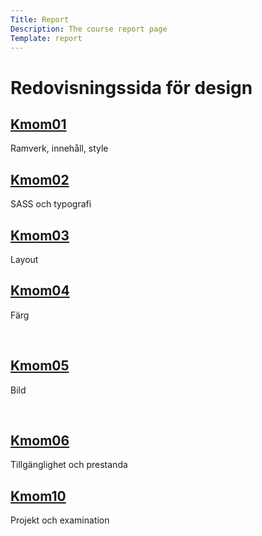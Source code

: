```yaml
---
Title: Report
Description: The course report page
Template: report
---
```


Redovisningssida för design
==================


<div class="kmom-box">
<a href="report/kmom01" aria-label="kmom 01"><h2>Kmom01</h2></a>
    <p>Ramverk, innehåll, style</p>
    <a href="report/kmom01" aria-label="kmom 01"><i class="fas fa-arrow-right"></i></a>
</div>

<div class="kmom-box">
<a href="report/kmom02" aria-label="kmom 02"><h2>Kmom02</h2></a>
    <p>SASS och typografi</p>
    <a href="report/kmom02" aria-label="kmom 02"><i class="fas fa-arrow-right"></i></a>
</div>

<div class="kmom-box">
<a href="report/kmom03" aria-label="kmom 03"><h2>Kmom03</h2></a>
    <p>Layout</p>
    <a href="report/kmom03" aria-label="kmom 03"><i class="fas fa-arrow-right"></i></a>
</div>

<div class="kmom-box">
<a href="report/kmom04" aria-label="kmom 04"><h2>Kmom04</h2></a>
    <p>Färg</p>
    <br>
    <a href="report/kmom04" aria-label="kmom 04"><i class="fas fa-arrow-right"></i></a>
</div>

<div class="kmom-box">
  <a href="report/kmom05" aria-label="kmom 05"><h2>Kmom05</h2></a>
    <p>Bild</p>
    <br>
    <a href="report/kmom05" aria-label="kmom 05"><i class="fas fa-arrow-right"></i></a>
</div>

<div class="kmom-box">
<a href="report/kmom06" aria-label="kmom 06"><h2>Kmom06</h2></a>
    <p>Tillgänglighet och prestanda</p>
    <a href="report/kmom06" aria-label="kmom 06"><i class="fas fa-arrow-right"></i></a>
</div>

<div class="kmom-box project">
<a href="report/kmom10" aria-label="kmom projekt"><h2>Kmom10</h2></a>
    <p>Projekt och examination</p>
    <a href="report/kmom10" aria-label="kmom projekt"><i class="fas fa-arrow-right"></i></a>
</div>
